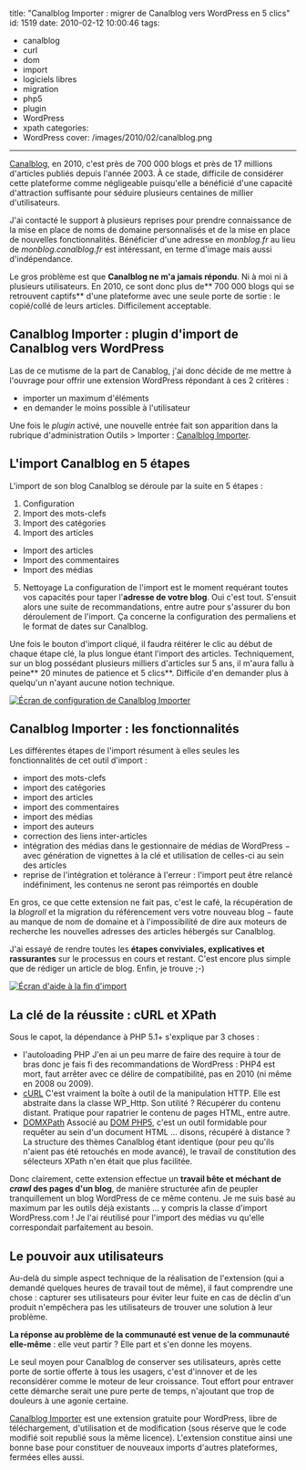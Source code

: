 title: "Canalblog Importer : migrer de Canalblog vers WordPress en 5 clics"
id: 1519
date: 2010-02-12 10:00:46
tags:
- canalblog
- curl
- dom
- import
- logiciels libres
- migration
- php5
- plugin
- WordPress
- xpath
categories:
- WordPress
cover: /images/2010/02/canalblog.png
---

[Canalblog](http://www.canalblog.com/), en 2010, c'est près de 700 000 blogs et près de 17 millions d'articles publiés depuis l'année 2003\. À ce stade, difficile de considérer cette plateforme comme négligeable puisqu'elle a bénéficié d'une capacité d'attraction suffisante pour séduire plusieurs centaines de millier d'utilisateurs.

J'ai contacté le support à plusieurs reprises pour prendre connaissance de la mise en place de noms de domaine personnalisés et de la mise en place de nouvelles fonctionnalités. Bénéficier d'une adresse en _monblog.fr_ au lieu de _monblog.canalblog.fr_ est intéressant, en terme d'image mais aussi d'indépendance.

Le gros problème est que **Canalblog ne m'a jamais répondu**. Ni à moi ni à plusieurs utilisateurs.
En 2010, ce sont donc plus de** 700 000 blogs qui se retrouvent captifs** d'une plateforme avec une seule porte de sortie : le copié/collé de leurs articles. Difficilement acceptable.

<!--more-->

## Canalblog Importer : plugin d'import de Canalblog vers WordPress

Las de ce mutisme de la part de Canablog, j'ai donc décide de me mettre à l'ouvrage pour offrir une extension WordPress répondant à ces 2 critères :

*   importer un maximum d'éléments
*   en demander le moins possible à l'utilisateur

Une fois le _plugin_ activé, une nouvelle entrée fait son apparition dans la rubrique d'administration Outils > Importer : [Canalblog Importer](http://wordpress.org/extend/plugins/canalblog-importer/).

## L'import Canalblog en 5 étapes

L'import de son blog Canalblog se déroule par la suite en 5 étapes :

1.  Configuration
2.  Import des mots-clefs
3.  Import des catégories
4.  Import des articles
  *   Import des articles
  *   Import des commentaires
  *   Import des médias
5.  Nettoyage
La configuration de l'import est le moment requérant toutes vos capacités pour taper l'**adresse de votre blog**. Oui c'est tout. S'ensuit alors une suite de recommandations, entre autre pour s'assurer du bon déroulement de l'import. Ça concerne la configuration des permaliens et le format de dates sur Canalblog.

Une fois le bouton d'import cliqué, il faudra réitérer le clic au début de chaque étape clé, la plus longue étant l'import des articles.
Techniquement, sur un blog possédant plusieurs milliers d'articles sur 5 ans, il m'aura fallu à peine** 20 minutes de patience et 5 clics**.
Difficile d'en demander plus à quelqu'un n'ayant aucune notion technique.

[![Écran de configuration de Canalblog Importer](/images/2010/02/screenshot-11.png "Écran de configuration de Canalblog Importer")](/images/2010/02/screenshot-11.png)

## Canalblog Importer : les fonctionnalités

Les différentes étapes de l'import résument à elles seules les fonctionnalités de cet outil d'import :

*   import des mots-clefs
*   import des catégories
*   import des articles
*   import des commentaires
*   import des médias
*   import des auteurs
*   correction des liens inter-articles
*   intégration des médias dans le gestionnaire de médias de WordPress − avec génération de vignettes à la clé et utilisation de celles-ci au sein des articles
*   reprise de l'intégration et tolérance à l'erreur : l'import peut être relancé indéfiniment, les contenus ne seront pas réimportés en double

En gros, ce que cette extension ne fait pas, c'est le café, la récupération de la _blogroll_ et la migration du référencement vers votre nouveau blog − faute au manque de nom de domaine et à l'impossibilité de dire aux moteurs de recherche les nouvelles adresses des articles hébergés sur Canalblog.

J'ai essayé de rendre toutes les **étapes conviviales, explicatives et rassurantes** sur le processus en cours et restant. C'est encore plus simple que de rédiger un article de blog. Enfin, je trouve ;-)

[![Écran d&#39;aide à la fin d&#39;import](/images/2010/02/screenshot-2.png)](/images/2010/02/screenshot-2.png)

## La clé de la réussite : cURL et XPath

Sous le capot, la dépendance à PHP 5.1+ s'explique par 3 choses :

*   l'autoloading PHP
J'en ai un peu marre de faire des require à tour de bras donc je fais fi des recommandations de WordPress : PHP4 est mort, faut arrêter avec ce délire de compatibilité, pas en 2010 (ni même en 2008 ou 2009).
*   [cURL](http://fr.php.net/manual/en/book.curl.php)
C'est vraiment la boîte à outil de la manipulation HTTP. Elle est abstraite dans la classe WP_Http. Son utilité ? Récupérer du contenu distant. Pratique pour rapatrier le contenu de pages HTML, entre autre.
*   [DOMXPath](http://fr.php.net/manual/en/class.domxpath.php)
Associé au [DOM PHP5](http://fr.php.net/manual/en/book.dom.php), c'est un outil formidable pour requêter au sein d'un document HTML ... disons, récupéré à distance ? La structure des thèmes Canalblog étant identique (pour peu qu'ils n'aient pas été retouchés en mode avancé), le travail de constitution des sélecteurs XPath n'en était que plus facilitée.

Donc clairement, cette extension effectue un **travail bête et méchant de _crawl_ des pages d'un blog**, de manière structurée afin de peupler tranquillement un blog WordPress de ce même contenu.
Je me suis basé au maximum par les outils déjà existants ... y compris la classe d'import WordPress.com ! Je l'ai réutilisé pour l'import des médias vu qu'elle correspondait parfaitement au besoin.

## Le pouvoir aux utilisateurs

Au-delà du simple aspect technique de la réalisation de l'extension (qui a demandé quelques heures de travail tout de même), il faut comprendre une chose : capturer ses utilisateurs pour éviter leur fuite en cas de déclin d'un produit n'empêchera pas les utilisateurs de trouver une solution à leur problème.

**La réponse au problème de la communauté est venue de la communauté elle-même** : elle veut partir ? Elle part et s'en donne les moyens.

Le seul moyen pour Canalblog de conserver ses utilisateurs, après cette porte de sortie offerte à tous les usagers, c'est d'innover et de les reconsidérer comme le moteur de leur croissance. Tout effort pour entraver cette démarche serait une pure perte de temps, n'ajoutant que trop de douleurs à une agonie certaine.

[Canalblog Importer](http://wordpress.org/extend/plugins/canalblog-importer/) est une extension gratuite pour WordPress, libre de téléchargement, d'utilisation et de modification (sous réserve que le code modifié soit republié sous la même licence). L'extension constitue ainsi une bonne base pour constituer de nouveaux imports d'autres plateformes, fermées elles aussi.